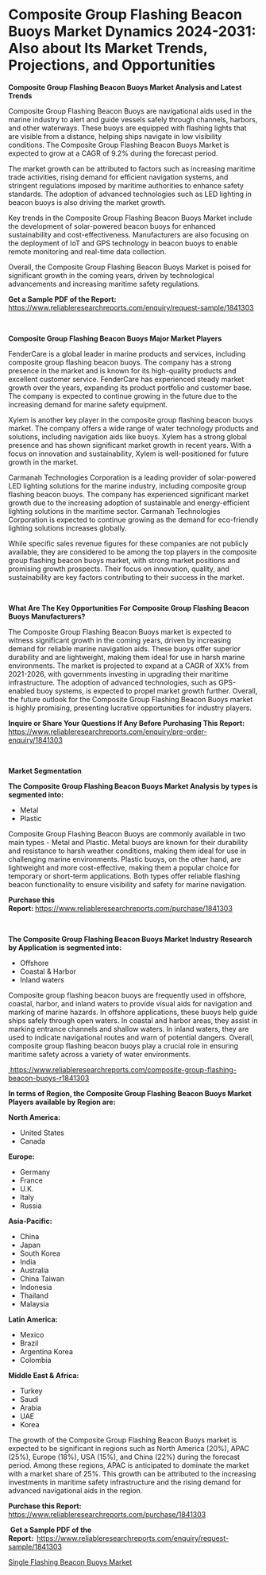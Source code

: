 <p><h1>Composite Group Flashing Beacon Buoys Market Dynamics 2024-2031: Also about Its Market Trends, Projections, and Opportunities</h1></p><p><strong>Composite Group Flashing Beacon Buoys Market Analysis and Latest Trends</strong></p>
<p><p>Composite Group Flashing Beacon Buoys are navigational aids used in the marine industry to alert and guide vessels safely through channels, harbors, and other waterways. These buoys are equipped with flashing lights that are visible from a distance, helping ships navigate in low visibility conditions. The Composite Group Flashing Beacon Buoys Market is expected to grow at a CAGR of 9.2% during the forecast period.</p><p>The market growth can be attributed to factors such as increasing maritime trade activities, rising demand for efficient navigation systems, and stringent regulations imposed by maritime authorities to enhance safety standards. The adoption of advanced technologies such as LED lighting in beacon buoys is also driving the market growth.</p><p>Key trends in the Composite Group Flashing Beacon Buoys Market include the development of solar-powered beacon buoys for enhanced sustainability and cost-effectiveness. Manufacturers are also focusing on the deployment of IoT and GPS technology in beacon buoys to enable remote monitoring and real-time data collection.</p><p>Overall, the Composite Group Flashing Beacon Buoys Market is poised for significant growth in the coming years, driven by technological advancements and increasing maritime safety regulations.</p></p>
<p><strong>Get a Sample PDF of the Report:&nbsp;</strong> <a href="https://www.reliableresearchreports.com/enquiry/request-sample/1841303">https://www.reliableresearchreports.com/enquiry/request-sample/1841303</a></p>
<p>&nbsp;</p>
<p><strong>Composite Group Flashing Beacon Buoys Major Market Players</strong></p>
<p><p>FenderCare is a global leader in marine products and services, including composite group flashing beacon buoys. The company has a strong presence in the market and is known for its high-quality products and excellent customer service. FenderCare has experienced steady market growth over the years, expanding its product portfolio and customer base. The company is expected to continue growing in the future due to the increasing demand for marine safety equipment.</p><p>Xylem is another key player in the composite group flashing beacon buoys market. The company offers a wide range of water technology products and solutions, including navigation aids like buoys. Xylem has a strong global presence and has shown significant market growth in recent years. With a focus on innovation and sustainability, Xylem is well-positioned for future growth in the market.</p><p>Carmanah Technologies Corporation is a leading provider of solar-powered LED lighting solutions for the marine industry, including composite group flashing beacon buoys. The company has experienced significant market growth due to the increasing adoption of sustainable and energy-efficient lighting solutions in the maritime sector. Carmanah Technologies Corporation is expected to continue growing as the demand for eco-friendly lighting solutions increases globally.</p><p>While specific sales revenue figures for these companies are not publicly available, they are considered to be among the top players in the composite group flashing beacon buoys market, with strong market positions and promising growth prospects. Their focus on innovation, quality, and sustainability are key factors contributing to their success in the market.</p></p>
<p>&nbsp;</p>
<p><strong>What Are The Key Opportunities For Composite Group Flashing Beacon Buoys Manufacturers?</strong></p>
<p><p>The Composite Group Flashing Beacon Buoys market is expected to witness significant growth in the coming years, driven by increasing demand for reliable marine navigation aids. These buoys offer superior durability and are lightweight, making them ideal for use in harsh marine environments. The market is projected to expand at a CAGR of XX% from 2021-2026, with governments investing in upgrading their maritime infrastructure. The adoption of advanced technologies, such as GPS-enabled buoy systems, is expected to propel market growth further. Overall, the future outlook for the Composite Group Flashing Beacon Buoys market is highly promising, presenting lucrative opportunities for industry players.</p></p>
<p><strong>Inquire or Share Your Questions If Any Before Purchasing This Report:</strong> <a href="https://www.reliableresearchreports.com/enquiry/pre-order-enquiry/1841303">https://www.reliableresearchreports.com/enquiry/pre-order-enquiry/1841303</a></p>
<p>&nbsp;</p>
<p><strong>Market Segmentation</strong></p>
<p><strong>The Composite Group Flashing Beacon Buoys Market Analysis by types is segmented into:</strong></p>
<p><ul><li>Metal</li><li>Plastic</li></ul></p>
<p><p>Composite Group Flashing Beacon Buoys are commonly available in two main types - Metal and Plastic. Metal buoys are known for their durability and resistance to harsh weather conditions, making them ideal for use in challenging marine environments. Plastic buoys, on the other hand, are lightweight and more cost-effective, making them a popular choice for temporary or short-term applications. Both types offer reliable flashing beacon functionality to ensure visibility and safety for marine navigation.</p></p>
<p><strong>Purchase this Report:&nbsp;</strong><a href="https://www.reliableresearchreports.com/purchase/1841303">https://www.reliableresearchreports.com/purchase/1841303</a></p>
<p>&nbsp;</p>
<p><strong>The Composite Group Flashing Beacon Buoys Market Industry Research by Application is segmented into:</strong></p>
<p><ul><li>Offshore</li><li>Coastal & Harbor</li><li>Inland waters</li></ul></p>
<p><p>Composite group flashing beacon buoys are frequently used in offshore, coastal, harbor, and inland waters to provide visual aids for navigation and marking of marine hazards. In offshore applications, these buoys help guide ships safely through open waters. In coastal and harbor areas, they assist in marking entrance channels and shallow waters. In inland waters, they are used to indicate navigational routes and warn of potential dangers. Overall, composite group flashing beacon buoys play a crucial role in ensuring maritime safety across a variety of water environments.</p></p>
<p><a href="https://www.reliableresearchreports.com/composite-group-flashing-beacon-buoys-r1841303">&nbsp;https://www.reliableresearchreports.com/composite-group-flashing-beacon-buoys-r1841303</a></p>
<p><strong>In terms of Region, the Composite Group Flashing Beacon Buoys Market Players available by Region are:</strong></p>
<p>
    <p> <strong> North America: </strong>
        <ul>
            <li>United States</li>
            <li>Canada</li>
        </ul>
        </p> 
    <p> <strong> Europe: </strong>
        <ul>
            <li>Germany</li>
            <li>France</li>
            <li>U.K.</li>
            <li>Italy</li>
            <li>Russia</li>
        </ul>
        </p> 
    <p> <strong> Asia-Pacific: </strong>
        <ul>
            <li>China</li>
            <li>Japan</li>
            <li>South Korea</li>
            <li>India</li>
            <li>Australia</li>
            <li>China Taiwan</li>
            <li>Indonesia</li>
            <li>Thailand</li>
            <li>Malaysia</li>
        </ul>
        </p> 
    <p> <strong> Latin America: </strong>
        <ul>
            <li>Mexico</li>
            <li>Brazil</li>
            <li>Argentina Korea</li>
            <li>Colombia</li>
        </ul>
        </p> 
    <p> <strong> Middle East & Africa: </strong>
        <ul>
            <li>Turkey</li>
            <li>Saudi</li>
            <li>Arabia</li>
            <li>UAE</li>
            <li>Korea</li>
        </ul>
    </p>
    </p>
<p><p>The growth of the Composite Group Flashing Beacon Buoys market is expected to be significant in regions such as North America (20%), APAC (25%), Europe (18%), USA (15%), and China (22%) during the forecast period. Among these regions, APAC is anticipated to dominate the market with a market share of 25%. This growth can be attributed to the increasing investments in maritime safety infrastructure and the rising demand for advanced navigational aids in the region.</p></p>
<p><strong>Purchase this Report: </strong><a href="https://www.reliableresearchreports.com/purchase/1841303">https://www.reliableresearchreports.com/purchase/1841303</a></p>
<p>&nbsp;<strong>Get a Sample PDF of the Report:&nbsp;&nbsp;</strong><a href="https://www.reliableresearchreports.com/enquiry/request-sample/1841303">https://www.reliableresearchreports.com/enquiry/request-sample/1841303</a></p>
<p><strong></strong></p>
<p><p><a href="https://github.com/RoccoManning/Market-Research-Report-List-4/blob/main/single-flashing-beacon-buoys-market.md">Single Flashing Beacon Buoys Market</a></p></p>